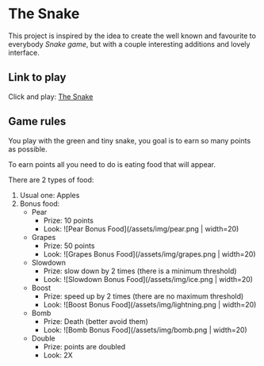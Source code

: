 # The Snake

This project is inspired by the idea to create the well known and favourite to everybody *Snake game*, but with a couple interesting additions and lovely interface.

## Link to play

Click and play: [The Snake](https://vladshyrinov.github.io/snake/)

## Game rules

You play with the green and tiny snake, you goal is to earn so many points as possible.

To earn points all you need to do is eating food that will appear.

There are 2 types of food:

1. Usual one: Apples
2. Bonus food:
    * Pear 
        - Prize: 10 points
        - Look: ![Pear Bonus Food](/assets/img/pear.png | width=20)
    * Grapes
        - Prize: 50 points
        - Look: ![Grapes Bonus Food](/assets/img/grapes.png | width=20)
    * Slowdown
        - Prize: slow down by 2 times (there is a minimum threshold)
        - Look: ![Slowdown Bonus Food](/assets/img/ice.png | width=20)
    * Boost
        - Prize: speed up by 2 times (there are no maximum threshold)
        - Look: ![Boost Bonus Food](/assets/img/lightning.png | width=20)
    * Bomb
        - Prize: Death (better avoid them)
        - Look: ![Bomb Bonus Food](/assets/img/bomb.png | width=20)
    * Double
        - Prize: points are doubled
        - Look: 2X


